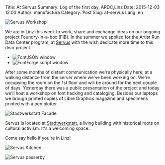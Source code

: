 Title: At Servus
Summary: Log of the first day, ARDC,Linz
Date: 2015-12-03 12:00
Author: manufactura
Category: Post
Slug: at-servus
Lang: en

![Servus Workshop]({filename}/media/servus_ardc_workshop.jpg)

We are in Linz this week to work, share and exchange ideas on our ongoing  project Foundry-in-a-box (FIB). In the summer we applied for the Artist Run Data Center program, at [Servus](http://core.servus.at) with the wish dedicate more time to this dear project.

<ul class="display row small-up-2">
  <li class="column"><img src="{filename}/media/servus_ardc_fontjson.jpg" alt="FontJSON window"></li>
  <li class="column"><img src="{filename}/media/servus_ardc_fontforge-script.jpg" alt="FontForge script window"></li>
</ul>

After some months of distant communication we're physically here, at a walking distance from the server where we've been working on.
We're occupying the room on the 1st floor and will be around for the next couple of days. Yesterday there was a public presentation of the project and today we'll host a workshop on font hacking and cataloging. Besides our laptops we brough printed copies of Libre Graphics magazine and specimens printed with a pen plotter.

![Stadtwerkstatt Facade]({filename}/media/servus_ardc_facade.jpg)

Servus is located at [Stadtwerkstatt](https://en.wikipedia.org/wiki/Stadtwerkstatt), a living building with historical roots on cultural activism. It's a welcoming space.

Come say hello if you're in Linz!

![Servus Kitchen]({filename}/media/servus_ardc_kitchen.jpg)

![Servus passerby]({filename}/media/servus_ardc_dog.jpg)


